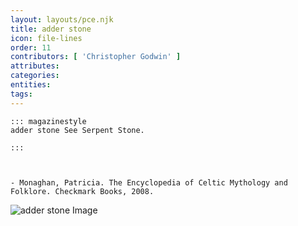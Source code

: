 ```yaml
---
layout: layouts/pce.njk
title: adder stone
icon: file-lines
order: 11
contributors: [ 'Christopher Godwin' ]
attributes:
categories:
entities:
tags:
---
```

``` tab [group1:Info]
::: magazinestyle
adder stone See Serpent Stone.

:::
```
``` tab [group1:Attributes]
```
``` tab [group1:Entities]
```
``` tab [group1:Sources]
- Monaghan, Patricia. The Encyclopedia of Celtic Mythology and Folklore. Checkmark Books, 2008.
```
![adder stone Image](https://upload.wikimedia.org/wikipedia/commons/5/57/Feuerstein_mit_Loch-Huehnergott.jpg)

